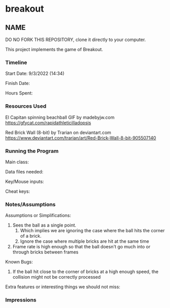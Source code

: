 # breakout
## NAME


DO NO FORK THIS REPOSITORY, clone it directly to your computer.


This project implements the game of Breakout.

### Timeline

Start Date: 9/3/2022 (14:34)

Finish Date: 

Hours Spent:

### Resources Used

El Capitan spinning beachball GIF by madebyjw.com
https://gfycat.com/rapidathleticilladopsis

Red Brick Wall (8-bit) by Trarian on deviantart.com
https://www.deviantart.com/trarian/art/Red-Brick-Wall-8-bit-905507140


### Running the Program

Main class:

Data files needed: 

Key/Mouse inputs:

Cheat keys:


### Notes/Assumptions

Assumptions or Simplifications:
1. Sees the ball as a single point.
   1. Which implies we are ignoring the case where the ball hits the corner
   of a brick.
   2. Ignore the case where multiple bricks are hit at the same time
2. Frame rate is high enough so that the ball doesn't go much into or through bricks
between frames


Known Bugs:
1. If the ball hit close to the corner of bricks at a high enough speed, the 
collision might not be correctly processed

Extra features or interesting things we should not miss:


### Impressions


